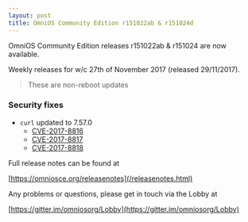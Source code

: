 ```yaml
---
layout: post
title: OmniOS Community Edition r151022ab & r151024d
---
```


OmniOS Community Edition releases r151022ab & r151024 are now available.

Weekly releases for w/c 27th of November 2017 (released 29/11/2017).
> These are non-reboot updates

### Security fixes

* `curl` updated to 7.57.0
  * [CVE-2017-8816](https://curl.haxx.se/docs/adv_2017-11e7.html)
  * [CVE-2017-8817](https://curl.haxx.se/docs/adv_2017-ae72.html)
  * [CVE-2017-8818](https://curl.haxx.se/docs/adv_2017-af0a.html)

Full release notes can be found at 

[https://omniosce.org/releasenotes](/releasenotes.html)

Any problems or questions, please get in touch via the Lobby at

[https://gitter.im/omniosorg/Lobby](https://gitter.im/omniosorg/Lobby)

